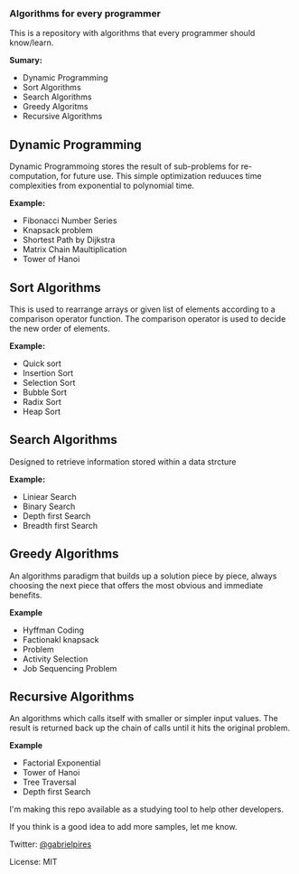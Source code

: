### Algorithms for every programmer  
  
This is a repository with algorithms that every programmer should know/learn.  
  
**Sumary:**  
  
 - Dynamic Programming
 - Sort Algorithms
 - Search Algorithms
 - Greedy Algoritms
 - Recursive Algorithms


## Dynamic Programming

Dynamic Programmoing stores the result of sub-problems for re-computation, for future use. This simple optimization reduuces time complexities from exponential to polynomial time.

**Example:**

 - Fibonacci Number Series
 - Knapsack problem
 - Shortest Path by Dijkstra
 - Matrix Chain Maultiplication
 - Tower of Hanoi

## Sort Algorithms

This is used to rearrange arrays or given list of elements according to a comparison operator function. The comparison operator is used to decide the new order of elements.

**Example:**

 - Quick sort
 - Insertion Sort
 - Selection Sort
 - Bubble Sort
 - Radix Sort
 - Heap Sort

## Search Algorithms
Designed to retrieve information stored within a data strcture

**Example:**

 - Liniear Search
 - Binary Search
 - Depth first Search
 - Breadth first Search

## Greedy Algorithms
An algorithms paradigm that builds up a solution piece by piece, always choosing the next piece that offers the most obvious and immediate benefits.

**Example**

 - Hyffman Coding
 - Factionakl knapsack
 - Problem
 - Activity Selection
 - Job Sequencing Problem

## Recursive Algorithms
An algorithms which calls itself with smaller or simpler input values. The result is returned back up the chain of calls until it hits the original problem.

**Example**

 - Factorial Exponential
 - Tower of Hanoi
 - Tree Traversal
 - Depth first Search


I'm making this repo available as a studying tool to help other developers.

If you think is a good idea to add more samples, let me know.

Twitter: [@gabrielpires](https://twitter.com/gabrielpires)

License: MIT